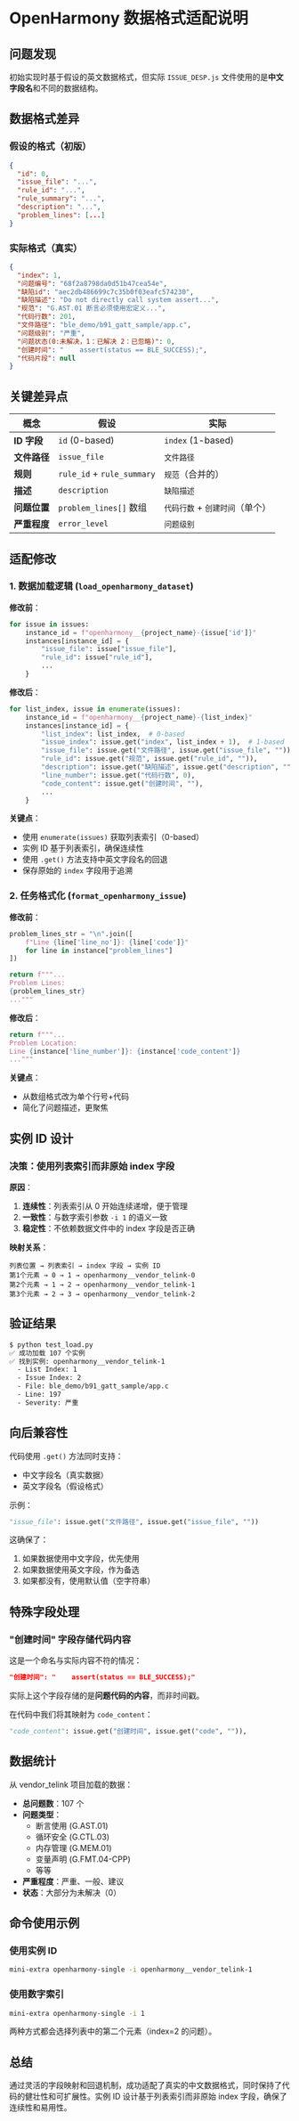 # OpenHarmony 数据格式适配说明

## 问题发现

初始实现时基于假设的英文数据格式，但实际 `ISSUE_DESP.js` 文件使用的是**中文字段名**和不同的数据结构。

## 数据格式差异

### 假设的格式（初版）
```json
{
  "id": 0,
  "issue_file": "...",
  "rule_id": "...",
  "rule_summary": "...",
  "description": "...",
  "problem_lines": [...]
}
```

### 实际格式（真实）
```json
{
  "index": 1,
  "问题编号": "68f2a8798da0d51b47cea54e",
  "缺陷id": "aec2db486699c7c35b0f03eafc574230",
  "缺陷描述": "Do not directly call system assert...",
  "规范": "G.AST.01 断言必须使用宏定义...",
  "代码行数": 201,
  "文件路径": "ble_demo/b91_gatt_sample/app.c",
  "问题级别": "严重",
  "问题状态(0:未解决，1：已解决 2：已忽略)": 0,
  "创建时间": "    assert(status == BLE_SUCCESS);",
  "代码片段": null
}
```

## 关键差异点

| 概念 | 假设 | 实际 |
|-----|------|------|
| **ID 字段** | `id` (0-based) | `index` (1-based) |
| **文件路径** | `issue_file` | `文件路径` |
| **规则** | `rule_id` + `rule_summary` | `规范`（合并的） |
| **描述** | `description` | `缺陷描述` |
| **问题位置** | `problem_lines[]` 数组 | `代码行数` + `创建时间`（单个） |
| **严重程度** | `error_level` | `问题级别` |

## 适配修改

### 1. 数据加载逻辑 (`load_openharmony_dataset`)

**修改前**：
```python
for issue in issues:
    instance_id = f"openharmony__{project_name}-{issue['id']}"
    instances[instance_id] = {
        "issue_file": issue["issue_file"],
        "rule_id": issue["rule_id"],
        ...
    }
```

**修改后**：
```python
for list_index, issue in enumerate(issues):
    instance_id = f"openharmony__{project_name}-{list_index}"
    instances[instance_id] = {
        "list_index": list_index,  # 0-based
        "issue_index": issue.get("index", list_index + 1),  # 1-based
        "issue_file": issue.get("文件路径", issue.get("issue_file", "")),
        "rule_id": issue.get("规范", issue.get("rule_id", "")),
        "description": issue.get("缺陷描述", issue.get("description", "")),
        "line_number": issue.get("代码行数", 0),
        "code_content": issue.get("创建时间", ""),
        ...
    }
```

**关键点**：
- 使用 `enumerate(issues)` 获取列表索引（0-based）
- 实例 ID 基于列表索引，确保连续性
- 使用 `.get()` 方法支持中英文字段名的回退
- 保存原始的 `index` 字段用于追溯

### 2. 任务格式化 (`format_openharmony_issue`)

**修改前**：
```python
problem_lines_str = "\n".join([
    f"Line {line['line_no']}: {line['code']}"
    for line in instance["problem_lines"]
])

return f"""...
Problem Lines:
{problem_lines_str}
..."""
```

**修改后**：
```python
return f"""...
Problem Location:
Line {instance['line_number']}: {instance['code_content']}
..."""
```

**关键点**：
- 从数组格式改为单个行号+代码
- 简化了问题描述，更聚焦

## 实例 ID 设计

### 决策：使用列表索引而非原始 index 字段

**原因**：
1. **连续性**：列表索引从 0 开始连续递增，便于管理
2. **一致性**：与数字索引参数 `-i 1` 的语义一致
3. **稳定性**：不依赖数据文件中的 index 字段是否正确

**映射关系**：
```
列表位置 → 列表索引 → index 字段 → 实例 ID
第1个元素 → 0 → 1 → openharmony__vendor_telink-0
第2个元素 → 1 → 2 → openharmony__vendor_telink-1
第3个元素 → 2 → 3 → openharmony__vendor_telink-2
```

## 验证结果

```bash
$ python test_load.py
✅ 成功加载 107 个实例
✅ 找到实例: openharmony__vendor_telink-1
  - List Index: 1
  - Issue Index: 2
  - File: ble_demo/b91_gatt_sample/app.c
  - Line: 197
  - Severity: 严重
```

## 向后兼容性

代码使用 `.get()` 方法同时支持：
- 中文字段名（真实数据）
- 英文字段名（假设格式）

示例：
```python
"issue_file": issue.get("文件路径", issue.get("issue_file", ""))
```

这确保了：
1. 如果数据使用中文字段，优先使用
2. 如果数据使用英文字段，作为备选
3. 如果都没有，使用默认值（空字符串）

## 特殊字段处理

### "创建时间" 字段存储代码内容

这是一个命名与实际内容不符的情况：
```json
"创建时间": "    assert(status == BLE_SUCCESS);"
```

实际上这个字段存储的是**问题代码的内容**，而非时间戳。

在代码中我们将其映射为 `code_content`：
```python
"code_content": issue.get("创建时间", issue.get("code", "")),
```

## 数据统计

从 vendor_telink 项目加载的数据：
- **总问题数**：107 个
- **问题类型**：
  - 断言使用 (G.AST.01)
  - 循环安全 (G.CTL.03)
  - 内存管理 (G.MEM.01)
  - 变量声明 (G.FMT.04-CPP)
  - 等等
- **严重程度**：严重、一般、建议
- **状态**：大部分为未解决（0）

## 命令使用示例

### 使用实例 ID
```bash
mini-extra openharmony-single -i openharmony__vendor_telink-1
```

### 使用数字索引
```bash
mini-extra openharmony-single -i 1
```

两种方式都会选择列表中的第二个元素（index=2 的问题）。

## 总结

通过灵活的字段映射和回退机制，成功适配了真实的中文数据格式，同时保持了代码的健壮性和可扩展性。实例 ID 设计基于列表索引而非原始 index 字段，确保了连续性和易用性。


